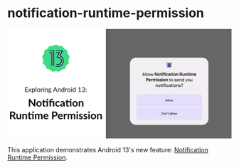 # notification-runtime-permission

<div align="center">
    <img src="screenshots/android-13-notification-runtime-permission.png" />
</div>

This application demonstrates Android 13's new feature: [Notification Runtime Permission](https://developer.android.com/about/versions/13/changes/notification-permission).
